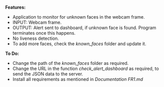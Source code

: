 **Features:** 
- Application to monitor for unknown faces in the webcam frame. 
- INPUT: Webcam frame. 
- OUTPUT: Alert sent to dashboard, if unknown face is found. Program terminates once this happens. 
- No liveness detection. 
- To add more faces, check the _known_faces_ folder and update it. 

**To Do:** 
- Change the path of the _known_faces_ folder as required. 
- Change the URL in the function _check_alert_dashboard_ as required, to send the JSON data to the server. 
- Install all requirements as mentioned in _Documentation FR1.md_ 
